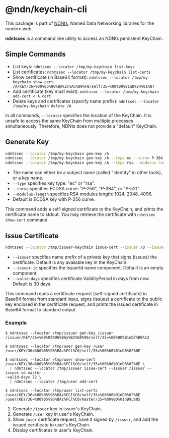 # @ndn/keychain-cli

This package is part of [NDNts](https://yoursunny.com/p/NDNts/), Named Data Networking libraries for the modern web.

**ndntssec** is a command line utility to access an NDNts persistent KeyChain.

## Simple Commands

* List keys: `ndntssec --locator /tmp/my-keychain list-keys`
* List certificates: `ndntssec --locator /tmp/my-keychain list-certs`
* Show certificate (in Base64 format): `ndntssec --locator /tmp/my-keychain show-cert /A/KEY/36=%00%05%96%BA%2C%A5%89%F8/self/35=%00%00%01nD%24%01%87`
* Add certificate (key must exist): `ndntssec --locator /tmp/my-keychain add-cert < A.cert`
* Delete keys and certificates (specify name prefix): `ndntssec --locator /tmp/my-keychain delete /A`

In all commands, `--locator` specifies the location of the KeyChain.
It is unsafe to access the same KeyChain from multiple processes simultaneously.
Therefore, NDNts does not provide a "default" KeyChain.

## Generate Key

```sh
ndntssec --locator /tmp/my-keychain gen-key /A
ndntssec --locator /tmp/my-keychain gen-key /A --type ec --curve P-384
ndntssec --locator /tmp/my-keychain gen-key /A --type rsa --modulus-length 1024
```

* The name can either be a subject name (called "identity" in other tools), or a key name.
* `--type` specifies key type: "ec" or "rsa".
* `--curve` specifies ECDSA curve: "P-256", "P-384", or "P-521".
* `--modulus-length` specifies RSA modulus length: 1024, 2048, 4096.
* Default is ECDSA key with P-256 curve.

This command adds a self-signed certificate to the KeyChain, and prints the certificate name to stdout.
You may retrieve the certificate with `ndntssec show-cert` command.

## Issue Certificate

```sh
ndntssec --locator /tmp/issuer-keychain issue-cert --issuer /B --issuer-id B --valid-days 72 < A-request.cert > A.cert
```

* `--issuer` specifies name prefix of a private key that signs (issues) the certificate.
  Default is any available key in the KeyChain.
* `--issuer-id` specifies the IssuerId name component.
  Default is an empty component.
* `--valid-days` specifies certificate ValidityPeriod in days from now.
  Default is 30 days.

This command reads a certificate request (self-signed certificate) in Base64 format from standard input, signs (issues) a certificate to the public key enclosed in the certificate request, and prints the issued certificate in Base64 format to standard output.

### Example

```shell
$ ndntssec --locator /tmp/issuer gen-key /issuer
/issuer/KEY/36=%00%05%96%BAy%B2%60%90/self/35=%00%00%01nD7%BB%12

$ ndntssec --locator /tmp/user gen-key /user
/user/KEY/36=%00%05%96%BAz%FCl%C0/self/35=%00%00%01nD8%0F%8E

$ ndntssec --locator /tmp/user show-cert /user/KEY/36=%00%05%96%BAz%FCl%C0/self/35=%00%00%01nD8%0F%8E \
  | ndntssec --locator /tmp/issuer issue-cert --issuer /issuer --issuer-id master -
-valid-days 72 \
  | ndntssec --locator /tmp/user add-cert

$ ndntssec --locator /tmp/user list-certs
/user/KEY/36=%00%05%96%BAz%FCl%C0/self/35=%00%00%01nD8%0F%8E
/user/KEY/36=%00%05%96%BAz%FCl%C0/master/35=%00%00%01nD9L%05
```

1. Generate `/issuer` key in issuer's KeyChain.
2. Generate `/user` key in user's KeyChain.
3. Show `/user` certificate request, have it signed by `/issuer`, and add the issued certificate to user's KeyChain.
4. Display certificates in user's KeyChain.
